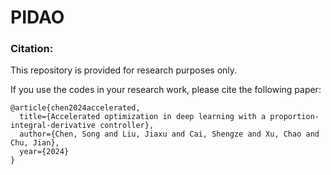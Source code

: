 # PIDAO

### Citation:

This repository is provided for research purposes only. 

If you use the codes in your research work, please cite the following paper: 
  
	@article{chen2024accelerated,
  	  title={Accelerated optimization in deep learning with a proportion-integral-derivative controller},
  	  author={Chen, Song and Liu, Jiaxu and Cai, Shengze and Xu, Chao and Chu, Jian},
  	  year={2024}
	}

